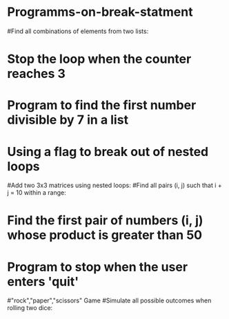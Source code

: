 # Programms-on-break-statment
#Find all combinations of elements from two lists:
# Stop the loop when the counter reaches 3
# Program to find the first number divisible by 7 in a list
# Using a flag to break out of nested loops
#Add two 3x3 matrices using nested loops:
#Find all pairs (i, j) such that i + j = 10 within a range:
# Find the first pair of numbers (i, j) whose product is greater than 50
# Program to stop when the user enters 'quit'
#"rock","paper","scissors" Game
#Simulate all possible outcomes when rolling two dice:
